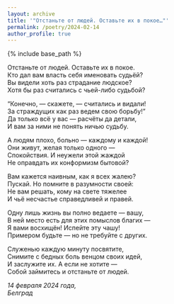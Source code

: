 ```yaml
---
layout: archive
title: '"Отстаньте от людей. Оставьте их в покое…"'
permalink: /poetry/2024-02-14
author_profile: true
---
```


{% include base_path %}

Отстаньте от людей. Оставьте их в покое. <br>
Кто дал вам власть себя именовать судьёй? <br>
Вы видели хоть раз страдание людское? <br>
Хотя бы раз считались с чьей-либо судьбой? <br>

“Конечно, — скажете, — считались и видали! <br>
За страждущих как раз ведем свою борьбу!” <br>
Да только всё у вас — расчёты да детали, <br>
И вам за ними не понять ничью судьбу. <br>

А людям плохо, больно — каждому и каждой! <br>
Они живут, желая только одного — <br>
Спокойствия. И неужели этой жаждой <br>
Не оправдать их конформизм бытовой? <br>

Вам кажется наивным, как я всех жалею? <br>
Пускай. Но помните в разумности своей: <br>
Не вам решать, кому на свете тяжелее <br>
И чьё несчастье справедливей и правей. <br>

Одну лишь жизнь вы полно ведаете — вашу, <br>
B ней место есть для этих помыслов благих — <br>
Я вами восхищён! Испейте эту чашу! <br>
Примером будьте — но не требуйте с других. <br>

Служенью каждую минуту посвятите, <br>
Снимите с бедных боль венцом своих идей, <br>
И заслужите их. А если не хотите — <br>
Собой займитесь и отстаньте от людей. <br>

<i>14 февраля 2024 года,</i> <br>
<i>Белград</i>